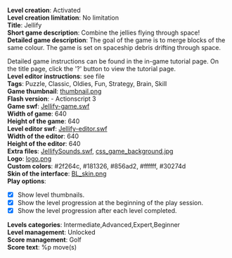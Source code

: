 **Level creation**: Activated  
**Level creation limitation**: No limitation  
**Title**: Jellify  
**Short game description**: Combine the jellies flying through space!  
**Detailed game description**: The goal of the game is to merge blocks of the same colour. The game is set on spaceship debris drifting through space.

Detailed game instructions can be found in the in-game tutorial page. On the title page, click the '?' button to view the tutorial page.  
**Level editor instructions**: see file  
**Tags**: Puzzle, Classic, Oldies, Fun, Strategy, Brain, Skill  
**Game thumbnail**: [thumbnail.png](thumbnail.png)  
**Flash version**: - Actionscript 3  
**Game swf**: [Jellify-game.swf](https://github.com/SimonMarynissen/Jellify-game)  
**Width of game**: 640  
**Height of the game**: 640  
**Level editor swf**: [Jellify-editor.swf](https://github.com/SimonMarynissen/Jellify-editor)  
**Width of the editor**: 640  
**Height of the editor**: 640  
**Extra files**: [JellifySounds.swf](JellifySounds), [css_game_background.jpg](css_game_background.jpg)  
**Logo**: [logo.png](logo.png)  
**Custom colors**: #2f264c, #181326, #856ad2, #ffffff, #30274d  
**Skin of the interface**: [BL_skin.png](BL_skin.png)  
**Play options**:
 - [x] Show level thumbnails.
 - [x] Show the level progression at the beginning of the play session.
 - [x] Show the level progression after each level completed.
 
**Levels categories**: Intermediate,Advanced,Expert,Beginner  
**Level management**: Unlocked  
**Score management**: Golf  
**Score text**: %p move(s)  
